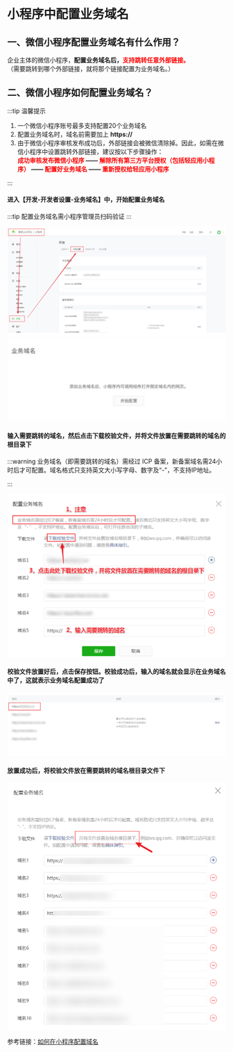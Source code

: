# 小程序中配置业务域名

## 一、微信小程序配置业务域名有什么作用？
企业主体的微信小程序，<b>配置业务域名后，<font color=red>支持跳转任意外部链接。</font></b><br/>
（需要跳转到哪个外部链接，就将那个链接配置为业务域名。）

<!-- <script setup>
import PageView from '../../components/PageView.vue'
</script>

<PageView /> -->

## 二、微信小程序如何配置业务域名？

:::tip 温馨提示
1. 一个微信小程序账号最多支持配置20个业务域名
2. 配置业务域名时，域名前需要加上 <b>https://</b>
3. 由于微信小程序审核发布成功后，外部链接会被微信清除掉。因此，如需在微信小程序中设置跳转外部链接，建议按以下步骤操作：<br/><b><font color=red>成功审核发布微信小程序</font> —— <font color=red>解除所有第三方平台授权（包括轻应用小程序）</font> —— <font color=red>配置好业务域名</font> —— <font color=red>重新授权给轻应用小程序</font></b>

:::

#### 进入【开发-开发者设置-业务域名】中，开始配置业务域名

:::tip
配置业务域名需小程序管理员扫码验证
:::

![avatar](../../../image/blogs/front/smallProgram/ym01.png)
![avatar](../../../image/blogs/front/smallProgram/ym02.png)

#### 输入需要跳转的域名，然后点击下载校验文件，并将文件放置在需要跳转的域名的根目录下

:::warning 
业务域名（即需要跳转的域名）需经过 ICP 备案，新备案域名需24小时后才可配置。域名格式只支持英文大小写字母、数字及“-”，不支持IP地址。

:::

![avatar](../../../image//blogs/front/smallProgram/ym03.png)

#### 校验文件放置好后，点击保存按钮。校验成功后，输入的域名就会显示在业务域名中了，这就表示业务域名配置成功了
![avatar](../../../image//blogs/front/smallProgram/ym04.png)

#### 放置成功后，将校验文件放在需要跳转的域名根目录文件下
![avatar](../../../image//blogs/front/smallProgram/ym05.png)

参考链接：[如何在小程序配置域名](https://www.91jinteng.com/h-nd-193.html?fromColId=203)
